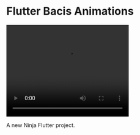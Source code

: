 # Flutter Bacis Animations


   <div style=display="inline-block";>
  <video width="320" height="240" controls>
  <source src="https://github.com/nav0713/images/blob/master/Untitled.mp4" type="video/mp4">
</video>
    


  </div>

A new Ninja Flutter project.
